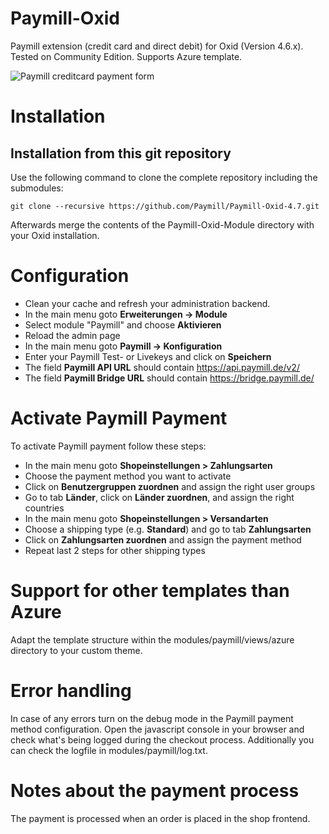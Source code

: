 Paymill-Oxid
====================

Paymill extension (credit card and direct debit) for Oxid (Version 4.6.x). Tested on Community Edition. Supports Azure template.

![Paymill creditcard payment form](https://raw.github.com/Paymill/Paymill-Oxid-4.7/master/Paymill-Oxid-Module/modules/paymill/paymill_form_de.png)

# Installation

## Installation from this git repository 

Use the following command to clone the complete repository including the submodules:
    
    git clone --recursive https://github.com/Paymill/Paymill-Oxid-4.7.git

Afterwards merge the contents of the Paymill-Oxid-Module directory with your Oxid installation. 

# Configuration

- Clean your cache and refresh your administration backend.
- In the main menu goto **Erweiterungen -> Module**
- Select module "Paymill" and choose **Aktivieren**
- Reload the admin page
- In the main menu goto **Paymill -> Konfiguration** 
- Enter your Paymill Test- or Livekeys and click on **Speichern**
- The field **Paymill API URL** should contain https://api.paymill.de/v2/
- The field **Paymill Bridge URL** should contain https://bridge.paymill.de/

# Activate Paymill Payment

To activate Paymill payment follow these steps:

- In the main menu goto **Shopeinstellungen > Zahlungsarten**
- Choose the payment method you want to activate
- Click on **Benutzergruppen zuordnen** and assign the right user groups
- Go to tab **Länder**, click on **Länder zuordnen**, and assign the right countries
- In the main menu goto **Shopeinstellungen > Versandarten**
- Choose a shipping type (e.g. **Standard**) and go to tab **Zahlungsarten** 
- Click on **Zahlungsarten zuordnen** and assign the payment method
- Repeat last 2 steps for other shipping types

# Support for other templates than Azure

Adapt the template structure within the modules/paymill/views/azure directory to your custom theme.

# Error handling

In case of any errors turn on the debug mode in the Paymill payment method configuration. Open the javascript console in your browser and check what's being logged during the checkout process. Additionally you can check the logfile in modules/paymill/log.txt.

# Notes about the payment process

The payment is processed when an order is placed in the shop frontend.
